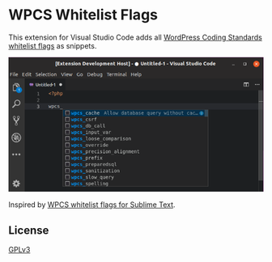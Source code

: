 # WPCS Whitelist Flags

This extension for Visual Studio Code adds all [WordPress Coding Standards whitelist flags](https://github.com/WordPress-Coding-Standards/WordPress-Coding-Standards/wiki/Whitelisting-code-which-flags-errors) as snippets.

![Demo](images/demo.png)

Inspired by [WPCS whitelist flags for Sublime Text](https://github.com/barryceelen/sublime-wpcs-whitelist-flags).

## License

[GPLv3](https://raw.githubusercontent.com/claudiosanches/vscode-wpcs-whitelist-flags/master/LICENSE)
